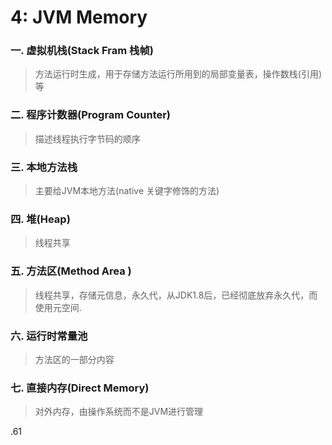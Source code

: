 # 4: JVM Memory

### 一. 虚拟机栈(Stack Fram 栈帧)

> 方法运行时生成，用于存储方法运行所用到的局部变量表，操作数栈(引用)等

### 二. 程序计数器(Program Counter)

> 描述线程执行字节码的顺序

### 三. 本地方法栈

> 主要给JVM本地方法(native 关键字修饰的方法)

### 四. 堆(Heap)

> 线程共享

### 五. 方法区(Method Area )

> 线程共享，存储元信息，永久代，从JDK1.8后，已经彻底放弃永久代，而使用元空间.

### 六. 运行时常量池

> 方法区的一部分内容

### 七. 直接内存(Direct Memory)

> 对外内存，由操作系统而不是JVM进行管理



.61